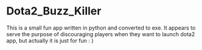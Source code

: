 # Dota2_Buzz_Killer
This is a small fun app written in python and converted to exe. It appears to serve the purpose of discouraging players when they want to launch dota2 app, but actually it is just for fun : )

